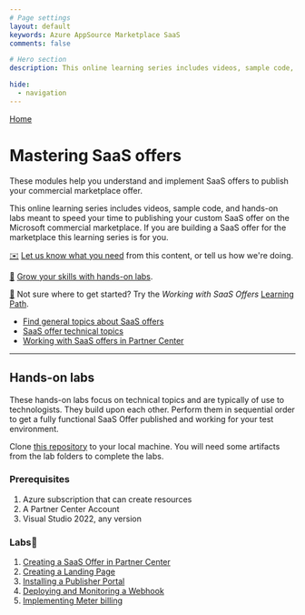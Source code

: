 ```yaml
---
# Page settings
layout: default
keywords: Azure AppSource Marketplace SaaS
comments: false

# Hero section
description: This online learning series includes videos, sample code, and hands-on labs meant to speed your time to publishing your custom SaaS offer on the Microsoft marketplace. If you are building a SaaS offer for the marketplace this learning series is for you.

hide:
  - navigation
---
```


[Home](../index.md)

# Mastering SaaS offers

These modules help you understand and implement SaaS offers to publish your commercial marketplace offer.

This online learning series includes videos, sample code, and hands-on labs meant to speed your time to publishing your custom SaaS offer on the Microsoft commercial marketplace. If you are building a SaaS offer for the marketplace this learning series is for you.

[✉️](https://forms.office.com/r/0gCrzhSMkw) [Let us know what you need](https://forms.office.com/r/0gCrzhSMkw) from this content, or tell us how we're doing.
 
[🧪](#hands-on-labs) [Grow your skills with hands-on labs](#hands-on-labs).

[🚦](../learning-paths/saas-offers.md) Not sure where to get started? Try the *Working with SaaS Offers* [Learning Path](../learning-paths/saas-offers.md).

<!-- no toc -->
- [Find general topics about SaaS offers](./general-topics.md)
- [SaaS offer technical topics](./tech-topics.md)
- [Working with SaaS offers in Partner Center](../partner-center/saas)

---

## Hands-on labs

These hands-on labs focus on technical topics and are typically of use to technologists. They build upon each other. Perform them in sequential order to get a fully functional SaaS Offer published and working for your test environment.

Clone [this repository](https://github.com/microsoft/Mastering-the-Marketplace) to your local machine. You will need some artifacts from the lab folders to complete the labs.

### Prerequisites

1. Azure subscription that can create resources
1. A Partner Center Account
1. Visual Studio 2022, any version

### Labs🧪

1. [Creating a SaaS Offer in Partner Center](./labs/lab1-create-pc-offer/README.md)
1. [Creating a Landing Page](./labs/lab2-create-landing-page/README.md)
1. [Installing a Publisher Portal](./labs/lab3-install-pub-portal/README.md)
1. [Deploying and Monitoring a Webhook](./labs/lab4-create-webhook/README.md)
1. [Implementing Meter billing](./labs/lab5-implementing-meter-billing/README.md)
